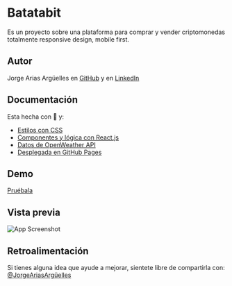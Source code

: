 # Batatabit

Es un proyecto sobre una plataforma para comprar y vender criptomonedas totalmente responsive design, mobile first.

## Autor

Jorge Arias Argüelles en [GitHub](https://github.com/jorgearguellles) y en
[LinkedIn](https://www.linkedin.com/in/jorgeariasarguelles/)

## Documentación

Esta hecha con :green_heart: y:

- [Estilos con CSS](https://developer.mozilla.org/es/docs/Web/CSS)
- [Componentes y lógica con React.js](https://es.reactjs.org)
- [Datos de OpenWeather API](https://es.reactjs.org)
- [Desplegada en GitHub Pages](https://pages.github.com)

## Demo

[Pruébala](https://main.d6gqq7ctf5dwf.amplifyapp.com)

## Vista previa

![App Screenshot](https://github.com/jorgearguellles/weatherApp/blob/main/src/img/previewPAge.png)

## Retroalimentación

Si tienes alguna idea que ayude a mejorar, sientete libre de compartirla con: [@JorgeAriasArgüelles](https://www.linkedin.com/in/jorgeariasarguelles/)
